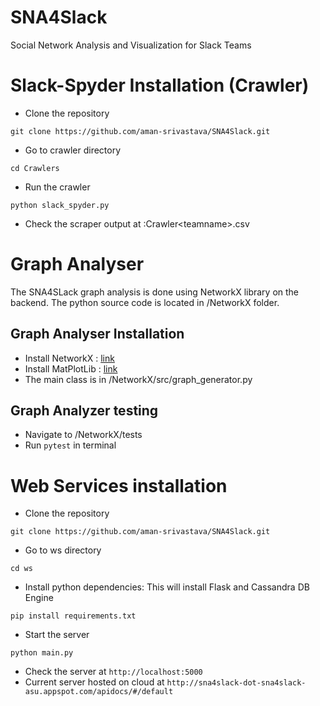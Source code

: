 # SNA4Slack
Social Network Analysis and Visualization for Slack Teams

# Slack-Spyder Installation (Crawler)
* Clone the repository
```
git clone https://github.com/aman-srivastava/SNA4Slack.git
```
* Go to crawler directory
```
cd Crawlers
```
* Run the crawler
```
python slack_spyder.py
```
* Check the scraper output at :Crawler\<teamname>.csv

# Graph Analyser
The SNA4SLack graph analysis is done using NetworkX library on the backend. The python source code is located in /NetworkX folder.

## Graph Analyser Installation
* Install NetworkX  : [link](https://networkx.github.io/documentation/stable/install.html)
* Install MatPlotLib : [link](https://matplotlib.org/users/installing.html)
* The main class is in /NetworkX/src/graph_generator.py

## Graph Analyzer testing
* Navigate to /NetworkX/tests
* Run `pytest` in terminal

# Web Services installation
* Clone the repository
```
git clone https://github.com/aman-srivastava/SNA4Slack.git
```
* Go to ws directory
```
cd ws
```
* Install python dependencies: This will install Flask and Cassandra DB Engine
```
pip install requirements.txt
```
* Start the server
```
python main.py
```
* Check the server at ```http://localhost:5000```
* Current server hosted on cloud at ```http://sna4slack-dot-sna4slack-asu.appspot.com/apidocs/#/default```
